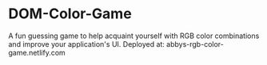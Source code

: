 # DOM-Color-Game

A fun guessing game to help acquaint yourself with RGB color combinations and improve your application's UI.
Deployed at: abbys-rgb-color-game.netlify.com
